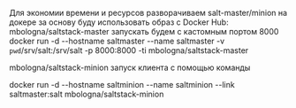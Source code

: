 Для экономии времени и ресурсов разворачиваем salt-master/minion на докере за основу буду использовать образ с Docker Hub:
mbologna/saltstack-master
запускать будем с кастомным портом 8000
docker run -d --hostname saltmaster --name saltmaster -v `pwd`/srv/salt:/srv/salt -p 8000:8000 -ti mbologna/saltstack-master

mbologna/saltstack-minion
запуск клиента  с помощью команды

docker run -d --hostname saltminion --name saltminion --link saltmaster:salt mbologna/saltstack-minion

